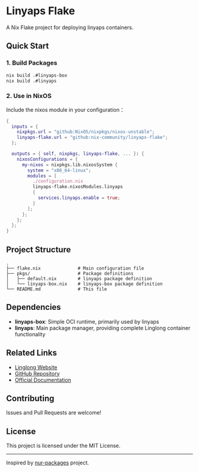 # Linyaps Flake

A Nix Flake project for deploying linyaps containers.

## Quick Start

### 1. Build Packages

```bash
nix build .#linyaps-box
nix build .#linyaps
```

### 2. Use in NixOS

Include the nixos module in your configuration：

```nix
{
  inputs = {
    nixpkgs.url = "github:NixOS/nixpkgs/nixos-unstable";
    linyaps-flake.url = "github:nix-community/linyaps-flake";
  };

  outputs = { self, nixpkgs, linyaps-flake, ... }: {
    nixosConfigurations = {
      my-nixos = nixpkgs.lib.nixosSystem {
        system = "x86_64-linux";
        modules = [
          ./configuration.nix
          linyaps-flake.nixosModules.linyaps
          {
            services.linyaps.enable = true;
          }
        ];
      };
    };
  };
}
```

## Project Structure

```
.
├── flake.nix              # Main configuration file
├── pkgs/                  # Package definitions
│   ├── default.nix        # linyaps package definition
│   └── linyaps-box.nix    # linyaps-box package definition
└── README.md              # This file
```

## Dependencies

- **linyaps-box**: Simple OCI runtime, primarily used by linyaps
- **linyaps**: Main package manager, providing complete Linglong container functionality

## Related Links

- [Linglong Website](https://linglong.org.cn/)
- [GitHub Repository](https://github.com/OpenAtom-Linyaps/linyaps)
- [Official Documentation](https://linglong.org.cn/docs/)

## Contributing

Issues and Pull Requests are welcome!

## License

This project is licensed under the MIT License.

---

Inspired by [nur-packages](https://github.com/HHR2020/nur-packages) project.
